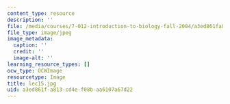 ```yaml
---
content_type: resource
description: ''
file: /media/courses/7-012-introduction-to-biology-fall-2004/a3ed861fa813cd4ef08baa6107a67d22_lec15.jpg
file_type: image/jpeg
image_metadata:
  caption: ''
  credit: ''
  image-alt: ''
learning_resource_types: []
ocw_type: OCWImage
resourcetype: Image
title: lec15.jpg
uid: a3ed861f-a813-cd4e-f08b-aa6107a67d22
---
```

